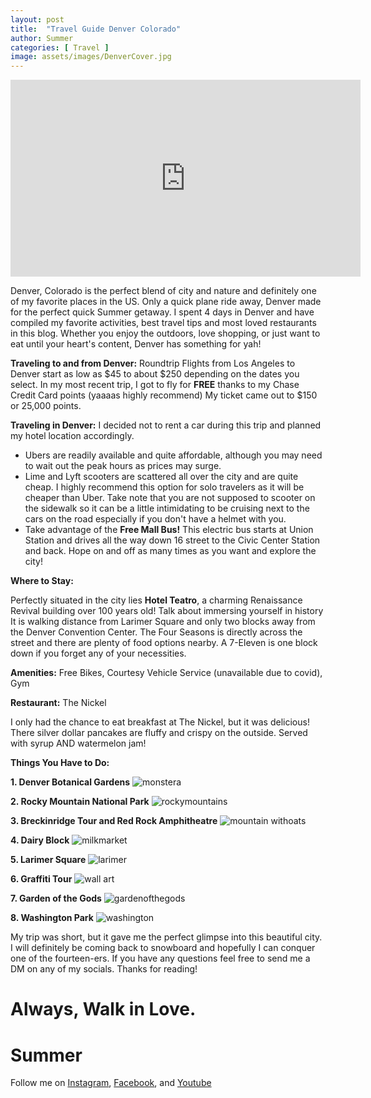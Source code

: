 ```yaml
---
layout: post
title:  "Travel Guide Denver Colorado"
author: Summer
categories: [ Travel ]
image: assets/images/DenverCover.jpg
---
```

<iframe width="560" height="315" src="https://www.youtube.com/embed/wI6D4yprQ90" title="YouTube video player" frameborder="0" allow="accelerometer; autoplay; clipboard-write; encrypted-media; gyroscope; picture-in-picture" allowfullscreen></iframe>

Denver, Colorado is the perfect blend of city and nature and definitely one of my favorite places in the US. Only a quick plane ride away, Denver made for the perfect quick Summer getaway. I spent 4 days in Denver and have compiled my favorite activities, best travel tips and most loved restaurants in this blog.
Whether you enjoy the outdoors, love shopping, or just want to eat until your heart's content, Denver has something for yah!

**Traveling to and from Denver:**
Roundtrip Flights from Los Angeles to Denver start as low as $45 to about $250 depending on the dates you select. In my most recent trip, I got to fly for **FREE** thanks to my Chase Credit Card points (yaaaas highly recommend) My ticket came out to $150 or 25,000 points. 

**Traveling in Denver:**
I decided not to rent a car during this trip and planned my hotel location accordingly.
- Ubers are readily available and quite affordable, although you may need to wait out the peak hours as prices may surge.
- Lime and Lyft scooters are scattered all over the city and are quite cheap. I highly recommend this option for solo travelers as it will be cheaper than Uber. Take note that you are not supposed to scooter on the sidewalk so it can be a little intimidating to be cruising next to the cars on the road especially if you don't have a helmet with you.
- Take advantage of the **Free Mall Bus!** This electric bus starts at Union Station and drives all the way down 16 street to the Civic Center Station and back. Hope on and off as many times as you want and explore the city!

**Where to Stay:**

Perfectly situated in the city lies **Hotel Teatro**, a charming Renaissance Revival building over 100 years old! Talk about immersing yourself in history It is walking distance from Larimer Square and only two blocks away from the Denver Convention Center. The Four Seasons is directly across the street and there are plenty of food options nearby. A 7-Eleven is one block down if you forget any of your necessities.

**Amenities:** Free Bikes, Courtesy Vehicle Service (unavailable due to covid), Gym

**Restaurant:** The Nickel

I only had the chance to eat breakfast at The Nickel, but it was delicious! There silver dollar pancakes are fluffy and crispy on the outside. Served with syrup AND watermelon jam!

**Things You Have to Do:**

**1. Denver Botanical Gardens**
    ![monstera](/assets/images/monstera.jpg)

**2. Rocky Mountain National Park**
    ![rockymountains](/assets/images/rockymountains.jpg)

**3. Breckinridge Tour and Red Rock Amphitheatre**
    ![mountain withoats](/assets/images/lovelandoverlook.jpg)

**4. Dairy Block**
    ![milkmarket](/assets/images/milkmarket.jpg)

**5. Larimer Square**
    ![larimer](/assets/images/larimersummer.jpg)

**6. Graffiti Tour**
    ![wall art](/assets/images/graffiti.jpg)

**7. Garden of the Gods**
     ![gardenofthegods](/assets/images/pikespeak.jpg)

**8. Washington Park**
    ![washington](/assets/images/washingtonpark.jpg)

My trip was short, but it gave me the perfect glimpse into this beautiful city. I will definitely be coming back to snowboard and hopefully I can conquer one of the fourteen-ers. If you have any questions feel free to send me a DM on any of my socials. Thanks for reading!

# Always, Walk in Love.

# Summer

Follow me on [Instagram](http://www.instagram.com/summerislive_), [Facebook](http://www.facebook.com/summerislive), and [Youtube](https://www.youtube.com/channel/UCCSyKD6MYASExRqTrOj5gRw?view_as=subscriber)